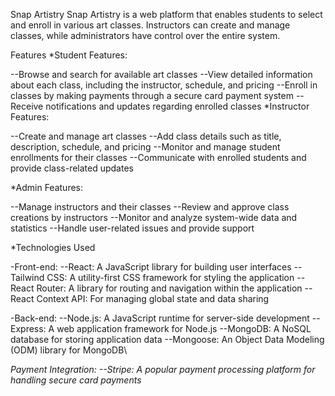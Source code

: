 Snap Artistry
Snap Artistry is a web platform that enables students to select and enroll in various art classes. Instructors can create and manage classes, while administrators have control over the entire system.

Features
\*Student Features:

--Browse and search for available art classes
--View detailed information about each class, including the instructor, schedule, and pricing
--Enroll in classes by making payments through a secure card payment system
--Receive notifications and updates regarding enrolled classes
\*Instructor Features:

--Create and manage art classes
--Add class details such as title, description, schedule, and pricing
--Monitor and manage student enrollments for their classes
--Communicate with enrolled students and provide class-related updates

\*Admin Features:

--Manage instructors and their classes
--Review and approve class creations by instructors
--Monitor and analyze system-wide data and statistics
--Handle user-related issues and provide support

\*Technologies Used

-Front-end:
--React: A JavaScript library for building user interfaces
--Tailwind CSS: A utility-first CSS framework for styling the application
--React Router: A library for routing and navigation within the application
--React Context API: For managing global state and data sharing

-Back-end:
--Node.js: A JavaScript runtime for server-side development
--Express: A web application framework for Node.js
--MongoDB: A NoSQL database for storing application data
--Mongoose: An Object Data Modeling (ODM) library for MongoDB\

_Payment Integration:
--Stripe: A popular payment processing platform for handling secure card payments_
